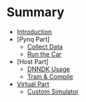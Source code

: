 # Summary

* [Introduction](README.md)
* [Pynq Part]
    * [Collect Data](pynq-guide/collect_guide.md)
    * [Run the Car](pynq-guide/run_guide.md)
* [Host Part]
    * [DNNDK Usage](host-guide/dnndk_usage.md)
    * [Train & Compile](host-guide/train_compile.md)
* [Virtual Part](virtual-guide/README.md)
    * [Custom Simulator](virtual-guide/custom_simulator.md)


